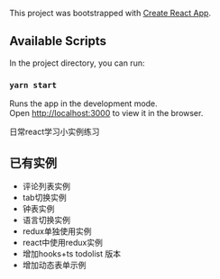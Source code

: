This project was bootstrapped with [Create React App](https://github.com/facebook/create-react-app).

## Available Scripts

In the project directory, you can run:

### `yarn start`

Runs the app in the development mode.<br />
Open [http://localhost:3000](http://localhost:3000) to view it in the browser.

日常react学习小实例练习

## 已有实例
- 评论列表实例
- tab切换实例
- 钟表实例
- 语言切换实例
- redux单独使用实例
- react中使用redux实例  
- 增加hooks+ts todolist 版本  
- 增加动态表单示例